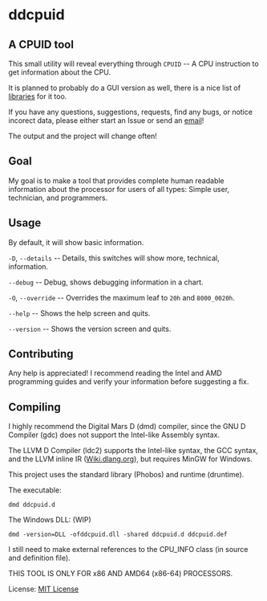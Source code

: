 # ddcpuid
## A CPUID tool

This small utility will reveal everything through `CPUID` -- A CPU instruction to get information about the CPU.

It is planned to probably do a GUI version as well, there is a nice list of [libraries](https://wiki.dlang.org/Libraries_and_Frameworks) for it too.

If you have any questions, suggestions, requests, find any bugs, or notice incorect data, please either start an Issue or send an [email](mailto:devddstuff@gmail.com)!

The output and the project will change often!

## Goal

My goal is to make a tool that provides complete human readable information about the processor for users of all types: Simple user, technician, and programmers.

## Usage

By default, it will show basic information.

`-D`, `--details` -- Details, this switches will show more, technical, information.

`--debug` -- Debug, shows debugging information in a chart.

`-O`, `--override` -- Overrides the maximum leaf to `20h` and `8000_0020h`.

`--help` -- Shows the help screen and quits.

`--version` -- Shows the version screen and quits.

## Contributing
Any help is appreciated! I recommend reading the Intel and AMD programming guides and verify your information before suggesting a fix.

## Compiling
I highly recommend the Digital Mars D (dmd) compiler, since the GNU D Compiler (gdc) does not support the Intel-like Assembly syntax.

The LLVM D Compiler (ldc2) supports the Intel-like syntax, the GCC syntax, and the LLVM inline IR ([Wiki.dlang.org](https://wiki.dlang.org/LDC_inline_IR)), but requires MinGW for Windows.

This project uses the standard library (Phobos) and runtime (druntime).

The executable:
```
dmd ddcpuid.d
```

The Windows DLL: (WIP)
```
dmd -version=DLL -ofddcpuid.dll -shared ddcpuid.d ddcpuid.def
```

I still need to make external references to the CPU_INFO class (in source and definition file).

THIS TOOL IS ONLY FOR x86 AND AMD64 (x86-64) PROCESSORS.

License: [MIT License](LICENSE)